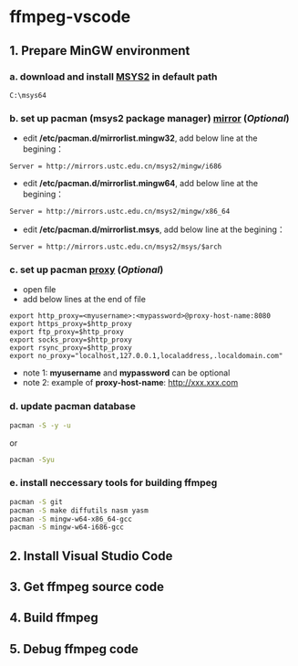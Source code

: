 # ffmpeg-vscode

## 1. Prepare MinGW environment
### a. download and install [MSYS2](http://www.msys2.org/) in default path
```
C:\msys64
```
### b. set up **pacman** (msys2 package manager) [mirror](https://lug.ustc.edu.cn/wiki/mirrors/help/msys2) (*Optional*)
* edit **/etc/pacman.d/mirrorlist.mingw32**, add below line at the begining：
```
Server = http://mirrors.ustc.edu.cn/msys2/mingw/i686
```
* edit **/etc/pacman.d/mirrorlist.mingw64**, add below line at the begining：
```
Server = http://mirrors.ustc.edu.cn/msys2/mingw/x86_64
```
* edit **/etc/pacman.d/mirrorlist.msys**, add below line at the begining：
```
Server = http://mirrors.ustc.edu.cn/msys2/msys/$arch
```
### c. set up **pacman** [proxy](https://stackoverflow.com/questions/29783065/msys2-pacman-cant-update-packages-through-corporate-firewall) (*Optional*)
* open file
* add below lines at the end of file
```
export http_proxy=<myusername>:<mypassword>@proxy-host-name:8080
export https_proxy=$http_proxy
export ftp_proxy=$http_proxy
export socks_proxy=$http_proxy
export rsync_proxy=$http_proxy
export no_proxy="localhost,127.0.0.1,localaddress,.localdomain.com"
```
* note 1: **myusername** and **mypassword** can be optional
* note 2: example of **proxy-host-name**: http://xxx.xxx.com
### d. update **pacman** database
```bash
pacman -S -y -u
```
or
```bash
pacman -Syu
```
### e. install neccessary tools for building ffmpeg
```bash
pacman -S git 
pacman -S make diffutils nasm yasm
pacman -S mingw-w64-x86_64-gcc
pacman -S mingw-w64-i686-gcc
```
## 2. Install Visual Studio Code
## 3. Get ffmpeg source code
## 4. Build ffmpeg
## 5. Debug ffmpeg code 